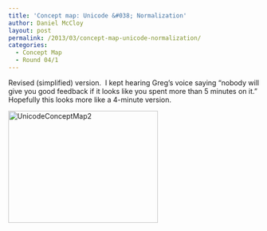 ```yaml
---
title: 'Concept map: Unicode &#038; Normalization'
author: Daniel McCloy
layout: post
permalink: /2013/03/concept-map-unicode-normalization/
categories:
  - Concept Map
  - Round 04/1
---
```

Revised (simplified) version.  I kept hearing Greg&#8217;s voice saying &#8220;nobody will give you good feedback if it looks like you spent more than 5 minutes on it.&#8221;  Hopefully this looks more like a 4-minute version.

[<img class="alignnone size-medium wp-image-1951" alt="UnicodeConceptMap2" src="http://teaching.software-carpentry.org/wp-content/uploads/2013/03/UnicodeConceptMap2-300x225.png" width="300" height="225" />][1]

 [1]: http://teaching.software-carpentry.org/wp-content/uploads/2013/03/UnicodeConceptMap2.png
